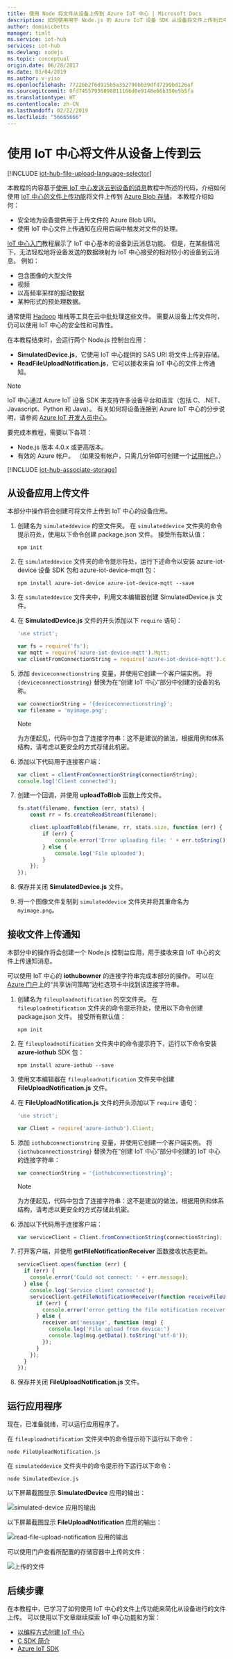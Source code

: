 ```yaml
---
title: 使用 Node 将文件从设备上传到 Azure IoT 中心 | Microsoft Docs
description: 如何使用用于 Node.js 的 Azure IoT 设备 SDK 从设备将文件上传到云中。 上传的文件存储在 Azure 存储 Blob 容器中。
author: dominicbetts
manager: timlt
ms.service: iot-hub
services: iot-hub
ms.devlang: nodejs
ms.topic: conceptual
origin.date: 06/28/2017
ms.date: 03/04/2019
ms.author: v-yiso
ms.openlocfilehash: 77226b2f6d915b5a352790bb39dfd7299bd126af
ms.sourcegitcommit: 0fd74557936098811166d0e9148e66b350e5b5fa
ms.translationtype: HT
ms.contentlocale: zh-CN
ms.lasthandoff: 02/22/2019
ms.locfileid: "56665666"
---
```

# <a name="upload-files-from-your-device-to-the-cloud-with-iot-hub"></a>使用 IoT 中心将文件从设备上传到云

[!INCLUDE [iot-hub-file-upload-language-selector](../../includes/iot-hub-file-upload-language-selector.md)]

本教程的内容基于[使用 IoT 中心发送云到设备的消息](iot-hub-node-node-c2d.md)教程中所述的代码，介绍如何使用 [IoT 中心的文件上传功能](iot-hub-devguide-file-upload.md)将文件上传到 [Azure Blob 存储](../storage/index.yml)。 本教程介绍如何：

- 安全地为设备提供用于上传文件的 Azure Blob URI。
- 使用 IoT 中心文件上传通知在应用后端中触发对文件的处理。

[IoT 中心入门](quickstart-send-telemetry-node.md)教程展示了 IoT 中心基本的设备到云消息功能。 但是，在某些情况下，无法轻松地将设备发送的数据映射为 IoT 中心接受的相对较小的设备到云消息。 例如：

* 包含图像的大型文件
* 视频
* 以高频率采样的振动数据
* 某种形式的预处理数据。

通常使用 [Hadoop](../hdinsight/index.yml) 堆栈等工具在云中批处理这些文件。 需要从设备上传文件时，仍可以使用 IoT 中心的安全性和可靠性。

在本教程结束时，会运行两个 Node.js 控制台应用：

* **SimulatedDevice.js**，它使用 IoT 中心提供的 SAS URI 将文件上传到存储。
* **ReadFileUploadNotification.js**，它可以接收来自 IoT 中心的文件上传通知。

> [!NOTE]
> IoT 中心通过 Azure IoT 设备 SDK 来支持许多设备平台和语言（包括 C、.NET、Javascript、Python 和 Java）。 有关如何将设备连接到 Azure IoT 中心的分步说明，请参阅 [Azure IoT 开发人员中心]。

要完成本教程，需要以下各项：

* Node.js 版本 4.0.x 或更高版本。
* 有效的 Azure 帐户。 （如果没有帐户，只需几分钟即可创建一个[试用帐户](http://www.azure.cn/pricing/1rmb-trial/)。）

[!INCLUDE [iot-hub-associate-storage](../../includes/iot-hub-associate-storage.md)]

## <a name="upload-a-file-from-a-device-app"></a>从设备应用上传文件

本部分中操作将会创建可将文件上传到 IoT 中心的设备应用。

1. 创建名为 ```simulateddevice``` 的空文件夹。  在 ```simulateddevice``` 文件夹的命令提示符处，使用以下命令创建 package.json 文件。  接受所有默认值：

    ```cmd/sh
    npm init
    ```

1. 在 ```simulateddevice``` 文件夹的命令提示符处，运行下述命令以安装 azure-iot-device 设备 SDK 包和 azure-iot-device-mqtt 包：

    ```cmd/sh
    npm install azure-iot-device azure-iot-device-mqtt --save
    ```

1. 在 ```simulateddevice``` 文件夹中，利用文本编辑器创建 SimulatedDevice.js 文件。

1. 在 **SimulatedDevice.js** 文件的开头添加以下 ```require``` 语句：

    ```javascript
    'use strict';
    
    var fs = require('fs');
    var mqtt = require('azure-iot-device-mqtt').Mqtt;
    var clientFromConnectionString = require('azure-iot-device-mqtt').clientFromConnectionString;
    ```

1. 添加 ```deviceconnectionstring``` 变量，并使用它创建一个客户端实例。  将 ```{deviceconnectionstring}``` 替换为在“创建 IoT 中心”部分中创建的设备的名称。

    ```javascript
    var connectionString = '{deviceconnectionstring}';
    var filename = 'myimage.png';
    ```

    > [!NOTE]
    > 为方便起见，代码中包含了连接字符串：这不是建议的做法，根据用例和体系结构，请考虑以更安全的方式存储此机密。

1. 添加以下代码用于连接客户端：

    ```javascript
    var client = clientFromConnectionString(connectionString);
    console.log('Client connected');
    ```

1. 创建一个回调，并使用 **uploadToBlob** 函数上传文件。

    ```javascript
    fs.stat(filename, function (err, stats) {
        const rr = fs.createReadStream(filename);
    
        client.uploadToBlob(filename, rr, stats.size, function (err) {
            if (err) {
                console.error('Error uploading file: ' + err.toString());
            } else {
                console.log('File uploaded');
            }
        });
    });
    ```

1. 保存并关闭 **SimulatedDevice.js** 文件。

1. 将一个图像文件复制到 `simulateddevice` 文件夹并将其重命名为 `myimage.png`。

## <a name="receive-a-file-upload-notification"></a>接收文件上传通知

本部分中的操作将会创建一个 Node.js 控制台应用，用于接收来自 IoT 中心的文件上传通知消息。

可以使用 IoT 中心的 **iothubowner** 的连接字符串完成本部分的操作。 可以在 [Azure 门户](https://portal.azure.cn/)上的“共享访问策略”边栏选项卡中找到该连接字符串。

1. 创建名为 ```fileuploadnotification``` 的空文件夹。  在 ```fileuploadnotification``` 文件夹的命令提示符处，使用以下命令创建 package.json 文件。  接受所有默认值：

    ```cmd/sh
    npm init
    ```

1. 在 ```fileuploadnotification``` 文件夹中的命令提示符下，运行以下命令安装 **azure-iothub** SDK 包：

    ```cmd/sh
    npm install azure-iothub --save
    ```

1. 使用文本编辑器在 ```fileuploadnotification``` 文件夹中创建 **FileUploadNotification.js** 文件。

1. 在 **FileUploadNotification.js** 文件的开头添加以下 ```require``` 语句：

    ```javascript
    'use strict';
    
    var Client = require('azure-iothub').Client;
    ```

1. 添加 ```iothubconnectionstring``` 变量，并使用它创建一个客户端实例。  将 ```{iothubconnectionstring}``` 替换为在“创建 IoT 中心”部分中创建的 IoT 中心的连接字符串：

    ```javascript
    var connectionString = '{iothubconnectionstring}';
    ```

    > [!NOTE]
    > 为方便起见，代码中包含了连接字符串：这不是建议的做法，根据用例和体系结构，请考虑以更安全的方式存储此机密。

1. 添加以下代码用于连接客户端：

    ```javascript
    var serviceClient = Client.fromConnectionString(connectionString);
    ```

1. 打开客户端，并使用 **getFileNotificationReceiver** 函数接收状态更新。

    ```javascript
    serviceClient.open(function (err) {
      if (err) {
        console.error('Could not connect: ' + err.message);
      } else {
        console.log('Service client connected');
        serviceClient.getFileNotificationReceiver(function receiveFileUploadNotification(err, receiver){
          if (err) {
            console.error('error getting the file notification receiver: ' + err.toString());
          } else {
            receiver.on('message', function (msg) {
              console.log('File upload from device:')
              console.log(msg.getData().toString('utf-8'));
            });
          }
        });
      }
    });
    ```

1. 保存并关闭 **FileUploadNotification.js** 文件。

## <a name="run-the-applications"></a>运行应用程序

现在，已准备就绪，可以运行应用程序了。

在 `fileuploadnotification` 文件夹中的命令提示符下运行以下命令：

```cmd/sh
node FileUploadNotification.js
```

在 `simulateddevice` 文件夹中的命令提示符下运行以下命令：

```cmd/sh
node SimulatedDevice.js
```

以下屏幕截图显示 **SimulatedDevice** 应用的输出：

![simulated-device 应用的输出](./media/iot-hub-node-node-file-upload/simulated-device.png)

以下屏幕截图显示 **FileUploadNotification** 应用的输出：

![read-file-upload-notification 应用的输出](./media/iot-hub-node-node-file-upload/read-file-upload-notification.png)

可以使用门户查看所配置的存储容器中上传的文件：

![上传的文件](./media/iot-hub-node-node-file-upload/uploaded-file.png)

## <a name="next-steps"></a>后续步骤

在本教程中，已学习了如何使用 IoT 中心的文件上传功能来简化从设备进行的文件上传。 可以使用以下文章继续探索 IoT 中心功能和方案：

* [以编程方式创建 IoT 中心][lnk-create-hub]
* [C SDK 简介][lnk-c-sdk]
* [Azure IoT SDK][lnk-sdks]

<!-- Links -->
[Azure IoT 开发人员中心]: https://docs.azure.cn/zh-cn/develop/iot

[lnk-create-hub]: iot-hub-rm-template-powershell.md
[lnk-c-sdk]: iot-hub-device-sdk-c-intro.md
[lnk-sdks]: iot-hub-devguide-sdks.md

